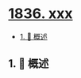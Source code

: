 # [1836. xxx](https://github.com/Tdahuyou/TNotes.leetcode/tree/main/notes/1836.%20xxx)

<!-- region:toc -->

- [1. 📝 概述](#1--概述)

<!-- endregion:toc -->

## 1. 📝 概述
